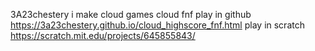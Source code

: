 3A23chestery
i make cloud games
cloud fnf
play in github
https://3a23chestery.github.io/cloud_highscore_fnf.html
play in scratch
https://scratch.mit.edu/projects/645855843/
